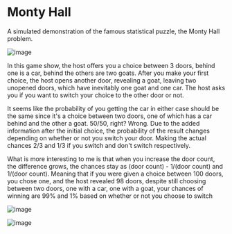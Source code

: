 # Monty Hall
 A simulated demonstration of the famous statistical puzzle, the Monty Hall problem.

![image](https://user-images.githubusercontent.com/96302110/165195538-c3ad3c02-0a45-48eb-b94e-7eb07521b74b.png)

In this game show, the host offers you a choice between 3 doors, behind one is a car, behind the others are two goats. After you make your first choice, the host opens another door, revealing a goat, leaving two unopened doors, which have inevitably one goat and one car. The host asks you if you want to switch your choice to the other door or not.

It seems like the probability of you getting the car in either case should be the same since it's a choice between two doors, one of which has a car behind and the other a goat. 50/50, right? Wrong. Due to the added information after the initial choice, the probability of the result changes depending on whether or not you switch your door. Making the actual chances 2/3 and 1/3 if you switch and don't switch respectively.

What is more interesting to me is that when you increase the door count, the difference grows, the chances stay as (door count) - 1/(door count) and 1/(door count). Meaning that if you were given a choice between 100 doors, you chose one, and the host revealed 98 doors, despite still choosing between two doors, one with a car, one with a goat, your chances of winning are 99% and 1% based on whether or not you choose to switch

![image](https://user-images.githubusercontent.com/96302110/165194877-3090f710-3c5d-49b0-846d-86210266eeda.png)

![image](https://user-images.githubusercontent.com/96302110/165194957-282b3e03-b276-45b0-96e3-b0dea0735fe0.png)
